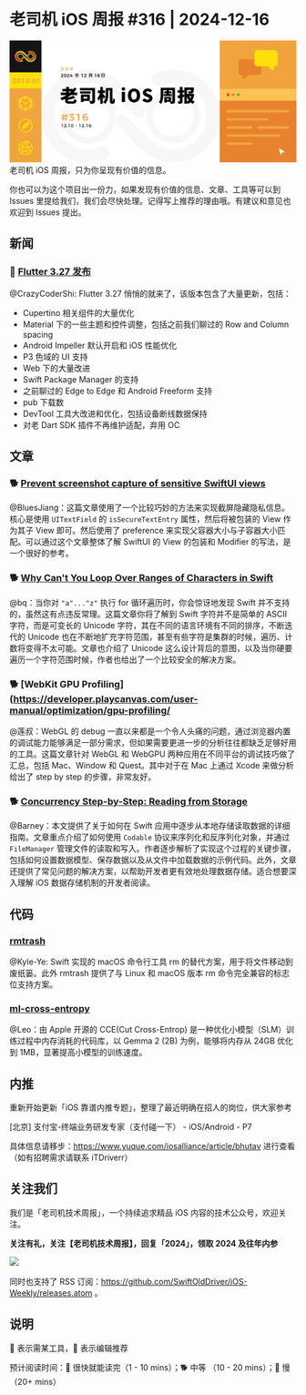 # 老司机 iOS 周报 #316 | 2024-12-16

![ios-weekly](https://github.com/SwiftOldDriver/iOS-Weekly/blob/master/assets/weekly-header/316.jpg?raw=true)
老司机 iOS 周报，只为你呈现有价值的信息。

你也可以为这个项目出一份力，如果发现有价值的信息、文章、工具等可以到 Issues 里提给我们，我们会尽快处理。记得写上推荐的理由哦。有建议和意见也欢迎到 Issues 提出。

## 新闻

### 🐢 [Flutter 3.27 发布](https://mp.weixin.qq.com/s/gQ5u1m7hudyoa-HeLyMKlw)

@CrazyCoderShi: Flutter 3.27 悄悄的就来了，该版本包含了大量更新，包括：

- Cupertino 相关组件的大量优化
- Material 下的一些主题和控件调整，包括之前我们聊过的 Row and Column spacing
- Android Impeller 默认开启和 iOS 性能优化
- P3 色域的 UI 支持
- Web 下的大量改进
- Swift Package Manager 的支持
- 之前聊过的 Edge to Edge 和 Android Freeform 支持
- pub 下载数
- DevTool 工具大改进和优化，包括设备断线数据保持
- 对老 Dart SDK 插件不再维护适配，弃用 OC

## 文章

### 🐕 [Prevent screenshot capture of sensitive SwiftUI views](https://www.createwithswift.com/prevent-screenshot-capture-of-sensitive-swiftui-views/)

@BluesJiang：这篇文章使用了一个比较巧妙的方法来实现截屏隐藏隐私信息。核心是使用 `UITextField` 的 `isSecureTextEntry` 属性，然后将被包装的 View 作为其子 View 即可。然后使用了 preference 来实现父容器大小与子容器大小匹配。可以通过这个文章整体了解 SwiftUI 的 View 的包装和 Modifier 的写法，是一个很好的参考。

### 🐕 [Why Can't You Loop Over Ranges of Characters in Swift](https://mfaani.com/posts/swift/why-cant-you-loop-over-ranges-of-characters-in-swift/)

@bq：当你对 `"a"..."z"` 执行 for 循环遍历时，你会惊讶地发现 Swift 并不支持的，虽然这有点违反常理。这篇文章你将了解到 Swift 字符并不是简单的 ASCII 字符，而是可变长的 Unicode 字符，其在不同的语言环境有不同的排序，不断迭代的 Unicode 也在不断地扩充字符范围，甚至有些字符是集群的时候，遍历、计数将变得不太可能。文章也介绍了 Unicode 这么设计背后的意图，以及当你硬要遍历一个字符范围时候，作者也给出了一个比较安全的解决方案。

### 🐕 [WebKit GPU Profiling](https://developer.playcanvas.com/user-manual/optimization/gpu-profiling/

@莲叔：WebGL 的 debug 一直以来都是一个令人头痛的问题，通过浏览器内置的调试能力能够满足一部分需求，但如果需要更进一步的分析往往都缺乏足够好用的工具。这篇文章针对 WebGL 和 WebGPU 两种应用在不同平台的调试技巧做了汇总，包括 Mac、Window 和 Quest。其中对于在 Mac 上通过 Xcode 来做分析给出了 step by step 的步骤，非常友好。

### 🐕 [Concurrency Step-by-Step: Reading from Storage](https://www.massicotte.org/step-by-step-reading-from-storage)

@Barney：本文提供了关于如何在 Swift 应用中逐步从本地存储读取数据的详细指南。文章重点介绍了如何使用 `Codable` 协议来序列化和反序列化对象，并通过 `FileManager` 管理文件的读取和写入。作者逐步解析了实现这个过程的关键步骤，包括如何设置数据模型、保存数据以及从文件中加载数据的示例代码。此外，文章还提供了常见问题的解决方案，以帮助开发者更有效地处理数据存储。适合想要深入理解 iOS 数据存储机制的开发者阅读。

## 代码

### [rmtrash](https://github.com/TBXark/rmtrash)

@Kyle-Ye: Swift 实现的 macOS 命令行工具 rm 的替代方案，用于将文件移动到废纸篓。此外 rmtrash 提供了与 Linux 和 macOS 版本 rm 命令完全兼容的标志位支持方案。

### [ml-cross-entropy](https://github.com/apple/ml-cross-entropy)

@Leo：由 Apple 开源的 CCE(Cut Cross-Entrop) 是一种优化小模型（SLM）训练过程中内存消耗的代码库，以 Gemma 2 (2B) 为例，能够将内存从 24GB 优化到 1MB，显著提高小模型的训练速度。

## 内推

重新开始更新「iOS 靠谱内推专题」，整理了最近明确在招人的岗位，供大家参考

[北京] 支付宝-终端业务研发专家（支付碰一下） - iOS/Android - P7

具体信息请移步：https://www.yuque.com/iosalliance/article/bhutav 进行查看（如有招聘需求请联系 iTDriverr）

## 关注我们

我们是「老司机技术周报」，一个持续追求精品 iOS 内容的技术公众号，欢迎关注。

**关注有礼，关注【老司机技术周报】，回复「2024」，领取 2024 及往年内参**

![](https://github.com/SwiftOldDriver/iOS-Weekly/blob/master/assets/qrcode_for_wechat.jpg?raw=true)

同时也支持了 RSS 订阅：https://github.com/SwiftOldDriver/iOS-Weekly/releases.atom 。

## 说明

🚧 表示需某工具，🌟 表示编辑推荐

预计阅读时间：🐎 很快就能读完（1 - 10 mins）；🐕 中等 （10 - 20 mins）；🐢 慢（20+ mins）
